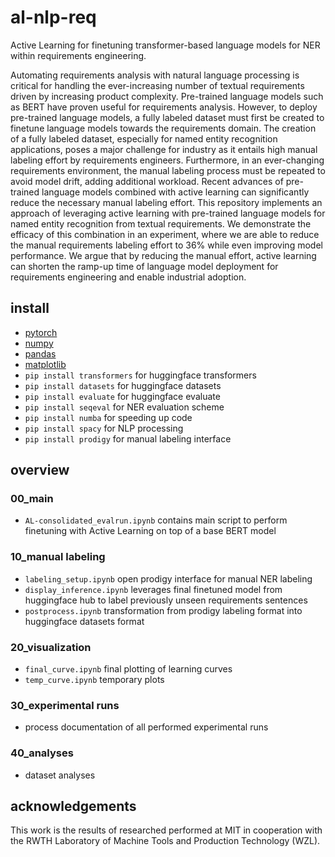 # al-nlp-req
Active Learning for finetuning transformer-based language models for NER within requirements engineering.

Automating requirements analysis with natural language processing is critical for handling the ever-increasing number of textual requirements driven by increasing product complexity. Pre-trained language models such as BERT have proven useful for requirements analysis. However, to deploy pre-trained language models, a fully labeled dataset must first be created to finetune language models towards the requirements domain. The creation of a fully labeled dataset, especially for named entity recognition applications, poses a major challenge for industry as it entails high manual labeling effort by requirements engineers. Furthermore, in an ever-changing requirements environment, the manual labeling process must be repeated to avoid model drift, adding additional workload. Recent advances of pre-trained language models combined with active learning can significantly reduce the necessary manual labeling effort. This repository implements an approach of leveraging active learning with pre-trained language models for named entity recognition from textual requirements. We demonstrate the efficacy of this combination in an experiment, where we are able to reduce the manual requirements labeling effort to 36% while even improving model performance. We argue that by reducing the manual effort, active learning can shorten the ramp-up time of language model deployment for requirements engineering and enable industrial adoption.

## install
- [pytorch](https://pytorch.org)
- [numpy](https://numpy.org/install/)
- [pandas](https://pandas.pydata.org/)
- [matplotlib](https://matplotlib.org/)
- `pip install transformers` for huggingface transformers 
- `pip install datasets` for huggingface datasets 
- `pip install evaluate` for huggingface evaluate
- `pip install seqeval` for NER evaluation scheme
- `pip install numba` for speeding up code
- `pip install spacy` for NLP processing
- `pip install prodigy` for manual labeling interface

## overview

### 00_main
- `AL-consolidated_evalrun.ipynb` contains main script to perform finetuning with Active Learning on top of a base BERT model 
### 10_manual labeling
- `labeling_setup.ipynb` open prodigy interface for manual NER labeling
- `display_inference.ipynb` leverages final finetuned model from huggingface hub to label previously unseen requirements sentences
- `postprocess.ipynb` transformation from prodigy labeling format into huggingface datasets format
### 20_visualization
- `final_curve.ipynb` final plotting of learning curves
- `temp_curve.ipynb` temporary plots

### 30_experimental runs
- process documentation of all performed experimental runs

### 40_analyses
- dataset analyses

## acknowledgements
This work is the results of researched performed at MIT in cooperation with the RWTH Laboratory of Machine Tools and Production Technology (WZL).